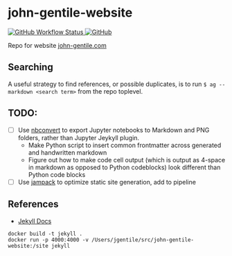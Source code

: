 # john-gentile-website

<a href="https://github.com/JohnnyGOX17/john-gentile-website/actions">
  <img alt="GitHub Workflow Status" src="https://img.shields.io/github/actions/workflow/status/JohnnyGOX17/john-gentile-website/main.yml?branch=master&logo=github&style=flat-square">
</a>
<a href="https://github.com/JohnnyGOX17/john-gentile-website/blob/master/LICENSE">
  <img alt="GitHub" src="https://img.shields.io/github/license/JohnnyGOX17/john-gentile-website?color=orange&logo=github&style=flat-square">
</a>

Repo for website [john-gentile.com](https://john-gentile.com/)

## Searching

A useful strategy to find references, or possible duplicates, is to run `$ ag --markdown <search term>` from the repo toplevel.

## TODO:

* [ ] Use [nbconvert](https://nbconvert.readthedocs.io/en/latest/usage.html#convert-markdown) to export Jupyter notebooks to Markdown and PNG folders, rather than Jupyter Jeykyll plugin.
  - Make Python script to insert common frontmatter across generated and handwritten markdown
  - Figure out how to make code cell output (which is output as 4-space in markdown as opposed to Python codeblocks) look different than Python code blocks
* [ ] Use [jampack](https://github.com/divriots/jampack) to optimize static site generation, add to pipeline

## References

* [Jekyll Docs](https://jekyllrb.com/docs/)

```
docker build -t jekyll .
docker run -p 4000:4000 -v /Users/jgentile/src/john-gentile-website:/site jekyll
```

